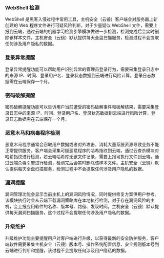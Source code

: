 ### WebShell 检测
WebShell 是黑客入侵过程中常用工具，主机安全（云镜）客户端会对服务器上新创建的 Web 程序文件进行可疑风险判断，对于少量疑似 WebShell 文件，需要上报到云端，通过云端的机器学习检测引擎模块做进一步检测，检测完成后会实时删除该样本文件。主机安全（云镜）默认提供每天全盘扫描服务，检测过程不会提取任何涉及用户隐私的数据。 

### 登录异常提醒
登录异常提醒功能可以帮助用户识别异常的管理员登录行为，需要采集登录日志中的来源 IP、时间、登录用户名、登录状态数据到云端进行风险计算，登录日志数据需在云端保存一个月。 

### 密码破解提醒
密码破解提醒功能可以告诉用户当前遭受的密码破解事件和破解结果，需要采集登录日志中的来源 IP、时间、登录用户名、登录状态数据到云端进行风险计算，登录日志数据需在云端保存一个月。 

### 恶意木马和病毒程序检测
恶意木马程序通常会窃取用户数据或者对外攻击，消耗大量系统资源导致业务不能正常提供服务。客户端会采集可疑恶意程序的哈希指纹到云端，通过云查杀模块对哈希指纹进行检测，若云端哈希库无该文件记录，需要上报可执行文件到云端，通过云端杀毒引擎进行检测，检测完后会实时删除该样本文件。主机安全（云镜）默认提供每天全盘扫描服务，检测过程中不会提取任何涉及用户隐私的数据。 

### 漏洞提醒
漏洞管理功能会显示当前主机上的漏洞风险情况，同时提供修复方案供用户参考。该模块执行时会从云端下载漏洞策略库在本地执行检测，对于存在漏洞风险的主机，会上报应用软件的名称、版本号、路径、发现时间。主机安全（云镜）默认提供每天漏洞扫描服务，这个过程不会提取任何涉及用户隐私的数据。 

### 升级维护
升级维护功能主要提醒用户对客户端进行升级，以获得最新的安全防护服务，客户端软件需要采集主机安全（云镜）版本号、操作系统配置信息、安全规则版本号到云端进行判断和提醒，该过程不会提取任何涉及用户隐私的数据。 
